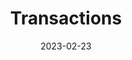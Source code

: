 ---
date: '2023-02-23'
title: "Transactions"
menu:
  corda-5:
    identifier: corda-5-develop-transactions
    parent: corda-5-develop-ledger
    weight: 2000
section_menu: corda-5
---